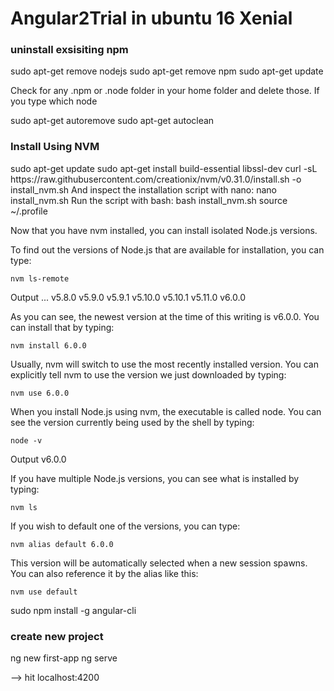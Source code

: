 # Angular2Trial in ubuntu 16 Xenial

<h3> uninstall exsisiting npm  </h3>
sudo apt-get remove nodejs
sudo apt-get remove npm
sudo apt-get update

Check for any .npm or .node folder in your home folder and delete those.
If you type
which node

sudo apt-get autoremove
sudo apt-get autoclean


<h3> Install Using NVM </h3>
<p>
    sudo apt-get update
    sudo apt-get install build-essential libssl-dev
curl -sL https://raw.githubusercontent.com/creationix/nvm/v0.31.0/install.sh -o install_nvm.sh
And inspect the installation script with nano:
    nano install_nvm.sh
Run the script with bash:
    bash install_nvm.sh
    source ~/.profile

Now that you have nvm installed, you can install isolated Node.js versions.

To find out the versions of Node.js that are available for installation, you can type:

    nvm ls-remote

Output
...
         v5.8.0
         v5.9.0
         v5.9.1
        v5.10.0
        v5.10.1
        v5.11.0
         v6.0.0

As you can see, the newest version at the time of this writing is v6.0.0. You can install that by typing:

    nvm install 6.0.0

Usually, nvm will switch to use the most recently installed version. You can explicitly tell nvm to use the version we just downloaded by typing:

    nvm use 6.0.0

When you install Node.js using nvm, the executable is called node. You can see the version currently being used by the shell by typing:

    node -v

Output
v6.0.0

If you have multiple Node.js versions, you can see what is installed by typing:

    nvm ls

If you wish to default one of the versions, you can type:

    nvm alias default 6.0.0

This version will be automatically selected when a new session spawns. You can also reference it by the alias like this:

    nvm use default

sudo npm install -g angular-cli
</p>

<h3> create new project </h3>
ng new first-app
ng serve

--> hit localhost:4200
